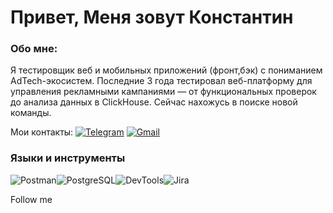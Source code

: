 # Привет, Меня зовут Константин

### Обо мне:
Я тестировщик веб и мобильных приложений (фронт,бэк) с пониманием AdTech-экосистем. Последние 3 года тестировал веб-платформу для управления рекламными кампаниями — от функциональных проверок до анализа данных в ClickHouse. Сейчас нахожусь в поиске новой команды.

Мои контакты: [![Telegram](https://img.shields.io/badge/Telegram-2CA5E0?style=flat-square&logo=telegram&logoColor=white)](https://t.me/avdoshkink) [![Gmail](https://img.shields.io/badge/Gmail-D14836?style=flat-square&logo=gmail&logoColor=white)](mailto:kavdoshkin@gmail.com)

### Языки и инструменты

![Postman](https://img.shields.io/badge/Postman-FF6C37?logo=postman)![PostgreSQL](https://img.shields.io/badge/PostgreSQL-4169E1?logo=postgresql)![DevTools](https://img.shields.io/badge/DevTools-4285F4?logo=googlechrome&logoColor=white)![Jira](https://img.shields.io/badge/Jira-0052CC?logo=jira)

Follow me
